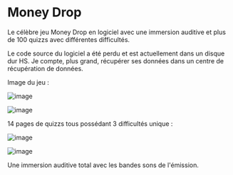 # Money Drop
Le célèbre jeu Money Drop en logiciel avec une immersion auditive et plus de 100 quizzs avec différentes difficultés.

Le code source du logiciel a été perdu et est actuellement dans un disque dur HS. Je compte, plus grand, récupérer ses données dans un centre de récupération de données.

Image du jeu :

![image](https://user-images.githubusercontent.com/56195432/159185212-377dff59-2744-4675-8cbf-73b67da9204a.png)

![image](https://user-images.githubusercontent.com/56195432/159185205-e49479f3-cd7a-4a3c-ba50-7979cd56e28c.png)

14 pages de quizzs tous possédant 3 difficultés unique :

![image](https://user-images.githubusercontent.com/56195432/159185233-b0d8b9cd-fca9-47dc-8a29-4368c16513e8.png)

![image](https://user-images.githubusercontent.com/56195432/159185240-7f0d0089-261c-4cd7-9956-fc0eb5596f7e.png)

Une immersion auditive total avec les bandes sons de l'émission.
